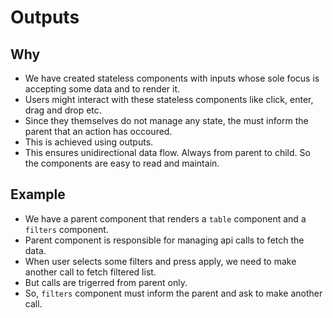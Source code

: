 # Outputs

## Why

- We have created stateless components with inputs whose sole focus is accepting some data and to render it.
- Users might interact with these stateless components like click, enter, drag and drop etc.
- Since they themselves do not manage any state, the must inform the parent that an action has occoured.
- This is achieved using outputs.
- This ensures unidirectional data flow. Always from parent to child. So the components are easy to read and maintain.


## Example

- We have a parent component that renders a `table` component and a `filters` component.
- Parent component is responsible for managing api calls to fetch the data.
- When user selects some filters and press apply, we need to make another call to fetch filtered list.
- But calls are trigerred from parent only.
- So, `filters` component must inform the parent and ask to make another call.
